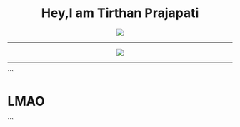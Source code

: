 <div align="center">
  <h1 ><red>Hey,I am Tirthan Prajapati</red></h1>
  <img src="https://github-profile-trophy.vercel.app/?username=zero2ditf&theme=onedark">
  <hr>
  <img src="https://github-readme-stats.vercel.app/api?username=zero2ditf&&show_icons=true&title_color=000000&icon_color=8B008B&text_color=black&bg_color=white">
  <hr>
  <h1About Me</h1>
</div>
```<h1><a>LMAO</a></h1>```
